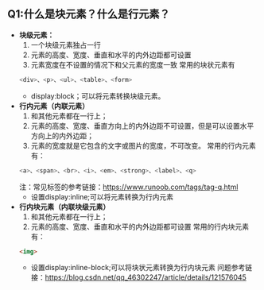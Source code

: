 ## Q1:什么是块元素？什么是行元素？
- **块级元素：**
  1. 一个块级元素独占一行
  2. 元素的高度、宽度、垂直和水平的内外边距都可设置
  3. 元素宽度在不设置的情况下和父元素的宽度一致
  常用的块状元素有
    ```javascript
    <div>、<p>、<ul>、<table>、<form>
    ```
  - display:block；可以将元素转换块级元素。
- **行内元素（内联元素）**
  1. 和其他元素都在一行上；
  2. 元素的高度、宽度、垂直方向上的内外边距不可设置，但是可以设置水平方向上的内外边距；
  3. 元素的宽度就是它包含的文字或图片的宽度，不可改变。
  常用的行内元素有：
    ```javascript
    <a>、<span>、<br>、<i>、<em>、<strong>、<label>、<q>
    ```
  注：常见标签的参考链接：https://www.runoob.com/tags/tag-q.html
  - 设置display:inline;可以将元素转换为行内元素
- **行内块元素（内联块级元素）**
  1. 和其他元素都在一行上；
  2. 元素的高度、宽度、垂直和水平的内外边距都可设置
  常用的行内块元素有：
  ```html
  <img>
  ```
  - 设置display:inline-block;可以将块状元素转换为行内块元素
问题参考链接：https://blog.csdn.net/qq_46302247/article/details/121576045
